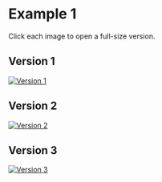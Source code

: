 # Example 1
Click each image to open a full-size version.
## Version 1
<a href="https://scotentsd.github.io/Example%201/Reach%20international%20customers%20online%20-%20original%20version.pn" target="_blank">
  <img src="https://scotentsd.github.io/Example%201/Reach%20international%20customers%20online%20-%20original%20version.png" style="min-width: 80%" alt="Version 1">
</a>

## Version 2
<a href="https://scotentsd.github.io/Example%201/Reach%20international%20customers%20online%20-%20v2.png" target="_blank">
  <img src="https://scotentsd.github.io/Example%201/Reach%20international%20customers%20online%20-%20v2.png" style="min-width: 80%" alt="Version 2">
</a>

## Version 3
<a href="https://scotentsd.github.io/Example%201/Reach%20international%20customers%20online%20-%20v5.png" target="_blank">
  <img src="https://scotentsd.github.io/Example%201/Reach%20international%20customers%20online%20-%20v5.png" style="min-width: 80%" alt="Version 3">
</a>
